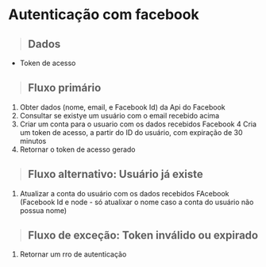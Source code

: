 # Autenticação com facebook

> ## Dados
* Token de acesso

> ## Fluxo primário
1. Obter dados (nome, email, e Facebook Id) da Api do Facebook
2. Consultar se existye um usuário com o email recebido acima
3. Criar um conta para o usuario com os dados recebidos Facebook
4 Cria um token de acesso, a partir do ID do usuário, com expiração de 30 minutos 
5. Retornar o token de acesso gerado

> ## Fluxo alternativo: Usuário já existe
1. Atualizar a conta do usuário com os dados recebidos FAcebook (Facebook Id e node - só atualixar o nome caso a conta do usuário não possua nome)

> ## Fluxo de exceção: Token inválido ou expirado
1. Retornar um rro de autenticação
